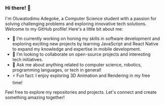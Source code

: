 ### Hi there! 👋

I'm Oluwatodimu Adegoke, a Computer Science student with a passion for solving challenging problems and exploring innovative tech solutions. Welcome to my GitHub profile! Here's a little bit about me:

- 🔭 I’m currently working on honing my skills in software development and exploring exciting new projects by learning JavaScript and React Native to expand my knowledge and expertise in mobile development.
- 👯 I’m looking to collaborate on open-source projects and interesting tech initiatives.
- 💬 Ask me about anything related to computer science, robotics, programming languages, or tech in general!
- ⚡ Fun fact: I enjoy exploring 3D Animation and Rendering in my free time!

Feel free to explore my repositories and projects. Let's connect and create something amazing together!
